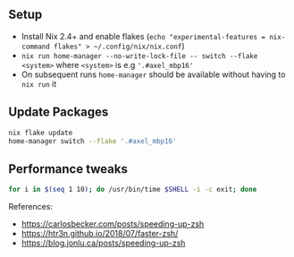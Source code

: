 ## Setup

- Install Nix 2.4+ and enable flakes (`echo "experimental-features = nix-command flakes" > ~/.config/nix/nix.conf`)
- `nix run home-manager --no-write-lock-file -- switch --flake <system>` where `<system>` is e.g `'.#axel_mbp16'`
- On subsequent runs `home-manager` should be available without having to `nix run` it

## Update Packages

```sh
nix flake update
home-manager switch --flake '.#axel_mbp16'
```

## Performance tweaks

```bash
for i in $(seq 1 10); do /usr/bin/time $SHELL -i -c exit; done
```

References:

- https://carlosbecker.com/posts/speeding-up-zsh
- https://htr3n.github.io/2018/07/faster-zsh/
- https://blog.jonlu.ca/posts/speeding-up-zsh
